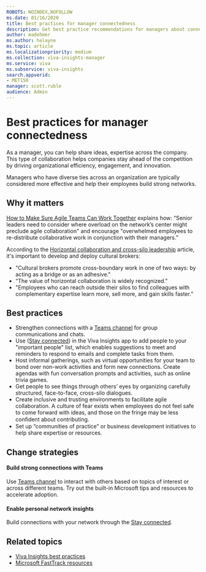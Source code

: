 ```yaml
---
ROBOTS: NOINDEX,NOFOLLOW
ms.date: 01/16/2020
title: Best practices for manager connectedness
description: Get best practice recommendations for managers about connecting with their teams and employees
author: madehmer
ms.author: helayne
ms.topic: article
ms.localizationpriority: medium 
ms.collection: viva-insights-manager 
ms.service: viva 
ms.subservice: viva-insights 
search.appverid: 
- MET150 
manager: scott.ruble
audience: Admin
---
```


# Best practices for manager connectedness

As a manager, you can help share ideas, expertise across the company. This type of collaboration helps companies stay ahead of the competition by driving organizational efficiency, engagement, and innovation.

Managers who have diverse ties across an organization are typically considered more effective and help their employees build strong networks.

## Why it matters

[How to Make Sure Agile Teams Can Work Together](https://insights.office.com/collaboration/how-to-make-sure-agile-teams-can-work-together/) explains how: “Senior leaders need to consider where overload on the network’s center might preclude agile collaboration" and encourage "overwhelmed employees to re-distribute collaborative work in conjunction with their managers.”

According to the [Horizontal collaboration and cross-silo leadership](https://insights.office.com/networks/cross-silo-leadership-horizontal-collaboration/) article, it's important to develop and deploy cultural brokers:

* "Cultural brokers promote cross-boundary work in one of two ways: by acting as a bridge or as an adhesive."
* “The value of horizontal collaboration is widely recognized."
* "Employees who can reach outside their silos to find colleagues with complementary expertise learn more, sell more, and gain skills faster.”

## Best practices

* Strengthen connections with a [Teams channel](https://www.microsoft.com/microsoft-365/microsoft-teams/group-chat-software) for group communications and chats.
* Use ([Stay connected](../personal/teams/viva-insights-stay-connected.md)) in the Viva Insights app to add people to your "important people" list, which enables suggestions to meet and reminders to respond to emails and complete tasks from them.
* Host informal gatherings, such as virtual opportunities for your team to bond over non-work activities and form new connections. Create agendas with fun conversation prompts and activities, such as online trivia games.
* Get people to see things through others’ eyes by organizing carefully structured, face-to-face, cross-silo dialogues.
* Create inclusive and trusting environments to facilitate agile collaboration. A culture of fear exists when employees do not feel safe to come forward with ideas, and those on the fringe may be less conﬁdent about contributing.
* Set up “communities of practice” or business development initiatives to help share expertise or resources.

## Change strategies

#### Build strong connections with Teams

Use [Teams channel](https://www.microsoft.com/microsoft-365/microsoft-teams/group-chat-software) to interact with others based on topics of interest or across different teams. Try out the built-in Microsoft tips and resources to accelerate adoption.

#### Enable personal network insights

Build connections with your network through the [Stay connected](../personal/teams/viva-insights-stay-connected.md).

## Related topics

* [Viva Insights best practices](best-practices.md)
* [Microsoft FastTrack resources](https://www.microsoft.com/fasttrack/resources)


